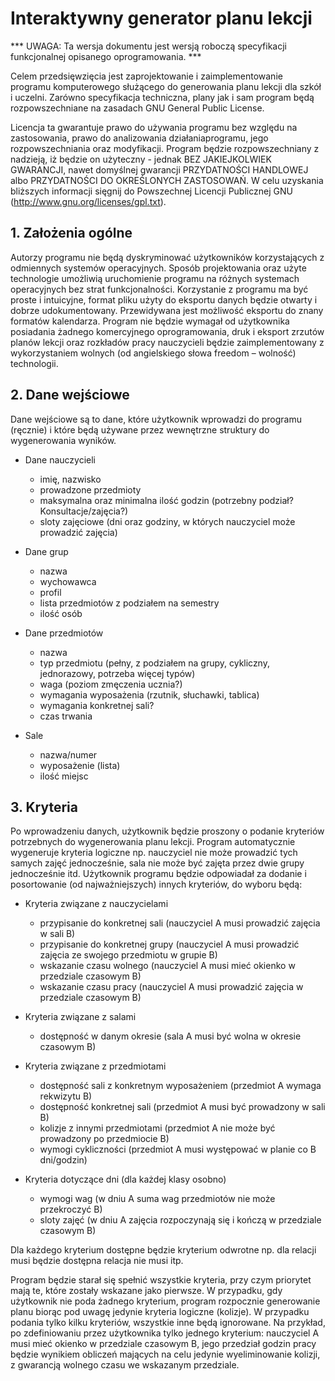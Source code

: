 Interaktywny generator planu lekcji
===================================

*** UWAGA: Ta wersja dokumentu jest wersją roboczą specyfikacji funkcjonalnej opisanego oprogramowania. ***

Celem przedsięwzięcia jest zaprojektowanie i zaimplementowanie programu komputerowego służącego do generowania planu lekcji dla szkół i uczelni. Zarówno specyfikacja techniczna, plany jak i sam program będą rozpowszechniane na zasadach GNU General Public License.

Licencja ta gwarantuje prawo do używania programu bez względu na zastosowania, prawo do analizowania działaniaprogramu, jego rozpowszechniania oraz modyfikacji. Program będzie rozpowszechniany z nadzieją, iż będzie on użyteczny - jednak BEZ JAKIEJKOLWIEK GWARANCJI, nawet domyślnej gwarancji PRZYDATNOŚCI HANDLOWEJ albo PRZYDATNOŚCI DO OKREŚLONYCH ZASTOSOWAŃ. W celu uzyskania bliższych informacji sięgnij do Powszechnej Licencji Publicznej GNU
(http://www.gnu.org/licenses/gpl.txt).

## 1. Założenia ogólne

Autorzy programu nie będą dyskryminować użytkowników korzystających z odmiennych systemów operacyjnych. Sposób projektowania oraz użyte technologie umożliwią uruchomienie programu na różnych systemach operacyjnych bez strat funkcjonalności. Korzystanie z programu ma być proste i intuicyjne, format pliku użyty do eksportu danych będzie otwarty i dobrze udokumentowany. Przewidywana jest możliwość eksportu do znany formatów kalendarza. Program nie będzie wymagał od użytkownika posiadania żadnego komercyjnego oprogramowania, druk i eksport zrzutów planów lekcji oraz rozkładów pracy nauczycieli będzie zaimplementowany z wykorzystaniem wolnych (od angielskiego słowa freedom – wolność) technologii.

## 2. Dane wejściowe

Dane wejściowe są to dane, które użytkownik wprowadzi do programu (ręcznie) i które będą używane przez wewnętrzne struktury do wygenerowania wyników.

* Dane nauczycieli

	* imię, nazwisko
	* prowadzone przedmioty
	* maksymalna oraz minimalna ilość godzin (potrzebny podział? Konsultacje/zajęcia?)
	* sloty zajęciowe (dni oraz godziny, w których nauczyciel może prowadzić zajęcia)

* Dane grup

	* nazwa
	* wychowawca
	* profil
	* lista przedmiotów z podziałem na semestry
	* ilość osób

* Dane przedmiotów

	* nazwa
	* typ przedmiotu (pełny, z podziałem na grupy, cykliczny, jednorazowy, potrzeba więcej typów)
	* waga (poziom zmęczenia ucznia?)
	* wymagania wyposażenia (rzutnik, słuchawki, tablica)
	* wymagania konkretnej sali?
	* czas trwania

* Sale

	* nazwa/numer
	* wyposażenie (lista)
	* ilość miejsc

## 3. Kryteria

Po wprowadzeniu danych, użytkownik będzie proszony o podanie kryteriów potrzebnych do wygenerowania planu lekcji. Program automatycznie wygeneruje kryteria logiczne np. nauczyciel nie może prowadzić tych samych zajęć jednocześnie, sala nie może być zajęta przez dwie grupy jednocześnie itd. Użytkownik programu będzie odpowiadał za dodanie i posortowanie (od najważniejszych) innych kryteriów, do wyboru będą:

* Kryteria związane z nauczycielami

	* przypisanie do konkretnej sali (nauczyciel A musi prowadzić zajęcia w sali B)
	* przypisanie do konkretnej grupy (nauczyciel A musi prowadzić zajęcia ze swojego przedmiotu w grupie B)
	* wskazanie czasu wolnego (nauczyciel A musi mieć okienko w przedziale czasowym B)
	* wskazanie czasu pracy (nauczyciel A musi prowadzić zajęcia w przedziale czasowym B)

* Kryteria związane z salami
	* dostępność w danym okresie (sala A musi być wolna w okresie czasowym B)

* Kryteria związane z przedmiotami
	* dostępność sali z konkretnym wyposażeniem (przedmiot A wymaga rekwizytu B)
	* dostępność konkretnej sali (przedmiot A musi być prowadzony w sali B)
	* kolizje z innymi przedmiotami (przedmiot A nie może być prowadzony po przedmiocie B)
	* wymogi cykliczności (przedmiot A musi występować w planie co B dni/godzin)

* Kryteria dotyczące dni (dla każdej klasy osobno)
	* wymogi wag (w dniu A suma wag przedmiotów nie może przekroczyć B)
	* sloty zajęć (w dniu A zajęcia rozpoczynają się i kończą w przedziale czasowym B)

Dla każdego kryterium dostępne będzie kryterium odwrotne np. dla relacji musi będzie dostępna relacja nie musi itp.

Program będzie starał się spełnić wszystkie kryteria, przy czym priorytet mają te, które zostały wskazane jako pierwsze. W przypadku, gdy użytkownik nie poda żadnego kryterium, program rozpocznie generowanie planu biorąc pod uwagę jedynie kryteria logiczne (kolizje). W przypadku podania tylko kilku kryteriów, wszystkie inne będą ignorowane. Na przykład, po zdefiniowaniu przez użytkownika tylko jednego kryterium: nauczyciel A musi mieć okienko w przedziale czasowym B, jego przedział godzin pracy będzie wynikiem obliczeń mających na celu jedynie wyeliminowanie kolizji, z gwarancją wolnego czasu we wskazanym przedziale.
